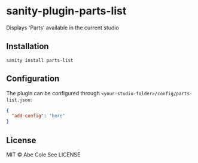 # sanity-plugin-parts-list

Displays 'Parts' available in the current studio

## Installation

```
sanity install parts-list
```

## Configuration

The plugin can be configured through `<your-studio-folder>/config/parts-list.json`:

```json
{
  "add-config": "here"
}
```

## License

MIT © Abe Cole
See LICENSE